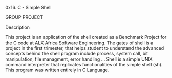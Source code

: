 0x16. C - Simple Shell 

GROUP PROJECT

Description

This project is an application of the shell created as a Benchmark Project for the C code at ALX Africa Software Engineering.
The gates of shell is a project in the first trimester, that helps student to understand the advanced concepts behind the shell program include process, system call, bit manipulation, file managment, error handling ...
Shell is a simple UNIX command interpreter that replicates functionalities of the simple shell (sh).
This program was written entirely in C Language.
